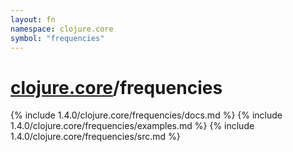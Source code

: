 ```yaml
---
layout: fn
namespace: clojure.core
symbol: "frequencies"
---
```


# [clojure.core](../)/frequencies

{% include 1.4.0/clojure.core/frequencies/docs.md %}
{% include 1.4.0/clojure.core/frequencies/examples.md %}
{% include 1.4.0/clojure.core/frequencies/src.md %}

